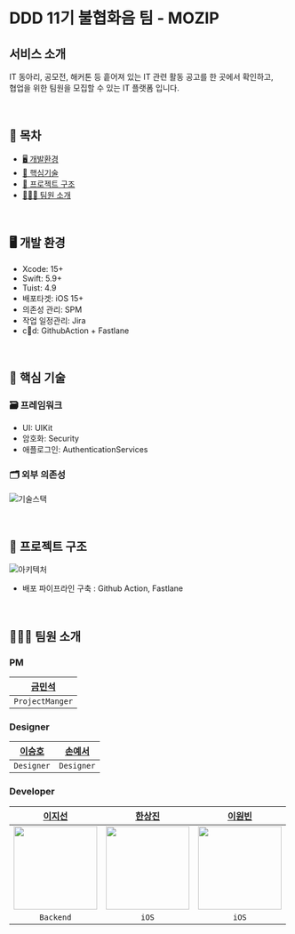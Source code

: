 # DDD 11기 불협화음 팀 - MOZIP

## 서비스 소개

IT 동아리, 공모전, 해커톤 등 흩어져 있는 IT 관련 활동 공고를 한 곳에서 확인하고,<br>협업을 위한 팀원을 모집할 수 있는 IT 플랫폼 입니다.

<br>

## 📑 목차

- [🖥️ 개발환경](#🖥%EF%B8%8F-개발-환경)
- [🔑 핵심기술](#%F0%9F%94%91-핵심-기술)
- [🔭 프로젝트 구조](#🔭-프로젝트-구조)
- [🧑🏻‍💻 팀원 소개](#🧑🏻%E2%80%8D💻-팀원-소개)

<br>

## 🖥️ 개발 환경

- Xcode: 15+
- Swift: 5.9+
- Tuist: 4.9
- 배포타겟: iOS 15+
- 의존성 관리: SPM
- 작업 일정관리: Jira
- cd: GithubAction + Fastlane  

<br>

## 🔑 핵심 기술 

### 🗃️ 프레임워크
- UI: UIKit
- 암호화: Security
- 애플로그인: AuthenticationServices  

### 🗂️ 외부 의존성
![기술스택](https://hackmd.io/_uploads/BkgX4LiKA.png)


<br>

## 🔭 프로젝트 구조
![아키텍처](https://hackmd.io/_uploads/HyHEVUsYR.png)
- 배포 파이프라인 구축 : Github Action, Fastlane

<br>

## 🧑🏻‍💻 팀원 소개

### PM

|[금민석](https://blog.naver.com/alsehfdl0316/223053932924)|
|:---:|
|`ProjectManger`|

### Designer

|[이승호](https://www.linkedin.com/in/seung-ho-lee-blacksugar?utm_source=share&utm_campaign=share_via&utm_content=profile&utm_medium=android_app)|[손예서](https://www.linkedin.com/in/yeseo-son-0371b1245?utm_source=share&utm_campaign=share_via&utm_content=profile&utm_medium=ios_app)|
|:---:|:---:|
|`Designer`|`Designer`|

### Developer

|[이지선](https://github.com/kikingki)|[한상진](https://github.com/Hansangjin98)|[이원빈](https://github.com/wongbingg)|
|:---:|:---:|:---:|
|<img src="https://avatars.githubusercontent.com/u/63100425?v=4" width=150>|<img src="https://hackmd.io/_uploads/SyoeWvcuC.png" width=150>|<img src="https://i.imgur.com/fQDo8rV.jpg" width=150>|
|`Backend`|`iOS`|`iOS`|
